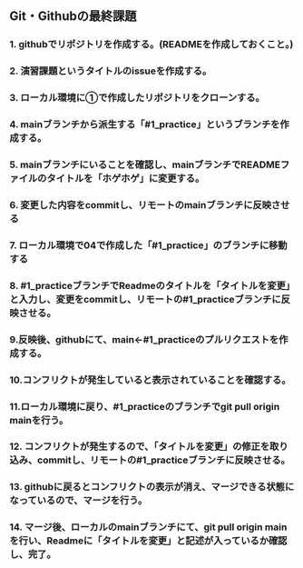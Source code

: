 ## Git・Githubの最終課題


### 1. githubでリポジトリを作成する。(READMEを作成しておくこと。)
 
### 2. 演習課題というタイトルのissueを作成する。

### 3. ローカル環境に①で作成したリポジトリをクローンする。

### 4. mainブランチから派生する「#1_practice」というブランチを作成する。

### 5. mainブランチにいることを確認し、mainブランチでREADMEファイルのタイトルを「ホゲホゲ」に変更する。

### 6. 変更した内容をcommitし、リモートのmainブランチに反映させる

### 7. ローカル環境で04で作成した「#1_practice」のブランチに移動する

### 8. #1_practiceブランチでReadmeのタイトルを「タイトルを変更」と入力し、変更をcommitし、リモートの#1_practiceブランチに反映させる。

### 9.反映後、githubにて、main←#1_practiceのプルリクエストを作成する。

### 10.コンフリクトが発生していると表示されていることを確認する。

### 11.ローカル環境に戻り、#1_practiceのブランチでgit pull origin mainを行う。

### 12. コンフリクトが発生するので、「タイトルを変更」の修正を取り込み、commitし、リモートの#1_practiceブランチに反映させる。

### 13. githubに戻るとコンフリクトの表示が消え、マージできる状態になっているので、マージを行う。

### 14. マージ後、ローカルのmainブランチにて、git pull origin  mainを行い、Readmeに「タイトルを変更」と記述が入っているか確認し、完了。
